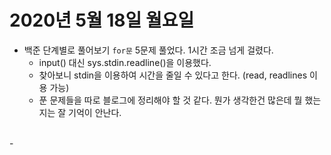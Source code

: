 # 2020년 5월 18일 월요일 
- 백준 단계별로 풀어보기 `for문` 5문제 풀었다. 1시간 조금 넘게 걸렸다.
	- input() 대신 sys.stdin.readline()을 이용했다. 
	- 찾아보니 stdin을 이용하여 시간을 줄일 수 있다고 한다. (read, readlines 이용 가능) 
	- 푼 문제들을 따로 블로그에 정리해야 할 것 같다. 뭔가 생각한건 많은데 뭘 했는지는 잘 기억이 안난다. 
<br>
- 
